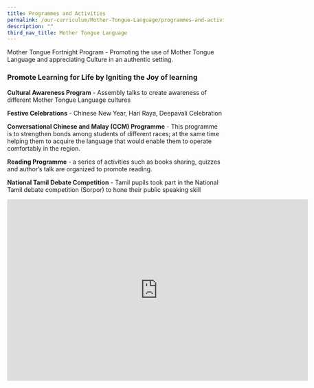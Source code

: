 ```yaml
---
title: Programmes and Activities
permalink: /our-curriculum/Mother-Tongue-Language/programmes-and-activities/
description: ""
third_nav_title: Mother Tongue Language
---
```

Mother Tongue Fortnight Program - Promoting the use of Mother Tongue Language and appreciating Culture&nbsp;in an authentic setting.

  

### Promote Learning for Life by Igniting the Joy of learning

**Cultural Awareness Program** - Assembly talks to create awareness of different Mother Tongue Language cultures

**Festive Celebrations** \- Chinese New Year, Hari Raya, Deepavali Celebration

**Conversational Chinese and Malay (CCM) Programme** - This programme is to strengthen bonds among students of different races; at the same time helping them to acquire the language that would enable them to operate comfortably in the region.

**Reading Programme** - a series of activities such as books sharing, quizzes and author’s talk are organized to promote reading.

**National Tamil Debate Competition** - Tamil pupils took part in the National Tamil debate competition (Sorpor) to hone their public speaking skill


<center><iframe allowfullscreen="true" height="422" width="700" frameborder="0" src="https://docs.google.com/presentation/d/e/2PACX-1vQQTZQECcTIJO5QIcuZ70vvlO3pwPeMXmwQ23-ND9BA9lGd4idac0mQ4XTl0OdeIsnboHbktap3kcXh/embed?start=false&amp;loop=false&amp;delayms=3000"></iframe></center>